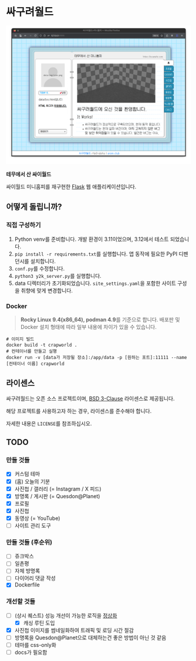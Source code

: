 # 싸구려월드
![title01.png](_docs/title01.png)

**테무에서 산 싸이월드**

싸이월드 미니홈피를 재구현한 [Flask](https://flask.palletsprojects.com/en/3.0.x/) 웹 애플리케이션입니다.

## 어떻게 돌립니까?
### 직접 구성하기
1. Python venv를 준비합니다. 개발 환경이 3.11이었으며, 3.12에서 테스트 되었습니다.
2. `pip install -r requirements.txt`를 실행합니다. 앱 동작에 필요한 PyPI 디펜던시를 설치합니다.
3. `conf.py`를 수정합니다.
4. `python3 y2k_server.py`를 실행합니다.
5. data 디렉터리가 초기화되었습니다. `site_settings.yaml`을 포함한 사이트 구성을 취향에 맞게 변경합니다.

### Docker
> **Rocky Linux 9.4(x86_64), podman 4.9**를 기준으로 합니다. 배포판 및 Docker 설치 형태에 따라 일부 내용에 차이가 있을 수 있습니다.
```shell
# 이미지 빌드
docker build -t crapworld .
# 컨테이너를 만들고 실행
docker run -v [data가 저장될 장소]:/app/data -p [원하는 포트]:11111 --name [컨테이너 이름] crapworld
```

## 라이센스
싸구려월드는 오픈 소스 프로젝트이며, [BSD 3-Clause](https://www.olis.or.kr/license/Detailselect.do?lId=1092) 라이센스로 제공됩니다.

해당 프로젝트를 사용하고자 하는 경우, 라이센스를 준수해야 합니다.

자세한 내용은 `LICENSE`를 참조하십시오.

## TODO
### 만들 것들
- [x] 커스텀 테마
- [x] (홈) 오늘의 기분
- [x] 사진첩 / 갤러리 (= Instagram / X 피드)
- [x] 방명록 / 게시판 (= Quesdon@Planet)
- [x] 프로필
- [x] 사진첩
- [x] 동영상 (= YouTube)
- [ ] 사이트 관리 도구
### 만들 것들 (후순위)
- [ ] 쥬크박스
- [ ] 일촌평
- [ ] 자체 방명록
- [ ] 다이어리 댓글 작성
- [x] Dockerfile
### 개선할 것들
- [ ] (상시 퀘스트) 성능 개선이 가능한 로직을 [정상화](https://youtu.be/cYRkZmBuDqI)
  - [x] 캐싱 루틴 도입
- [x] 사진첩 이미지를 썸네일화하여 트래픽 및 로딩 시간 절감
- [ ] 방명록을 Quesdon@Planet으로 대체하는건 좋은 방법이 아닌 것 같음
- [ ] 테마를 css-only화
- [ ] docs가 필요함
